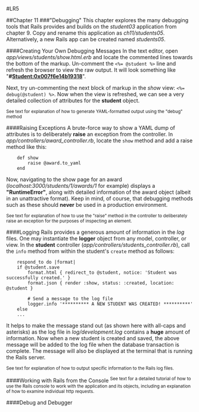 #LR5

##Chapter 11
###"Debugging"
This chapter explores the many debugging tools that Rails provides and builds on the _student03_ application from chapter 9. Copy and rename this application as _ch11/students05_. Alternatively, a new Rails app can be created named _students05_.

####Creating Your Own Debugging Messages
In the text editor, open _app/views/students/show.html.erb_ and locate the commented lines towards the bottom of the markup. Un-comment the `<%= @student %>` line and refresh the browser to view the raw output. It will look something like "**#<Student:0x007f6e14b19318>**".

Next, try un-commenting the next block of markup in the _show_ view: `<%= debug(@student) %>`. Now when the view is refreshed, we can see a very detailed collection of attributes for the **student** object.

<sup>See text for explanation of how to generate YAML-formatted output using the "debug" method</sup>

####Raising Exceptions
A brute-force way to show a YAML dump of attributes is to deliberately **raise** an exception from the controller. In *app/controllers/award_controller.rb*, locate the `show` method and add a raise method like this:

		def show
			raise @award.to_yaml
		end

Now, navigating to the show page for an award (*localhost:3000/students/1/awards/1* for example) displays a **"RuntimeError"**, along with detailed information of the award object (albeit in an unattractive format). Keep in mind, of course, that debugging methods such as these should **never** be used in a production environment.

<sup>See text for explanation of how to use the "raise" method in the controller to deliberately raise an exception for the purposes of inspecting an element.</sup>

####Logging
Rails provides a generous amount of information in the *log* files. One may instantiate the **logger** object from any model, controller, or view. In the **student** controller (*app/controllers/students_controller.rb*), call the `info` method from within the student's `create` method as follows:

		respond_to do |format|
		if @student.save
			format.html { redirect_to @student, notice: 'Student was successfully created.' }
			format.json { render :show, status: :created, location: @student }

			# Send a message to the log file
			logger.info '********** A NEW STUDENT WAS CREATED! **********'
		else
		...

It helps to make the message stand out (as shown here with all-caps and asterisks) as the log file in *log/development.log* contains a **huge** amount of information. Now when a new student is created and saved, the above message will be added to the log file when the database transaction is complete. The message will also be displayed at the terminal that is running the Rails server.

<sup>See text for explanation of how to output specific information to the Rails log files.</sup>

####Working with Rails from the Console
<sup>See text for a detailed tutorial of how to use the Rails console to work with the application and its objects, including an explanation of how to examine individual http requests.</sup>

####Debug and Debugger
